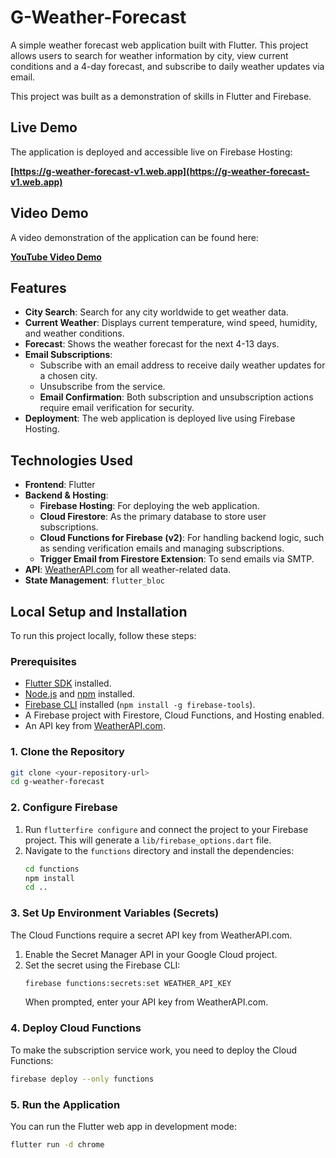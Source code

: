 # G-Weather-Forecast

A simple weather forecast web application built with Flutter. This project allows users to search for weather information by city, view current conditions and a 4-day forecast, and subscribe to daily weather updates via email.

This project was built as a demonstration of skills in Flutter and Firebase.

## Live Demo

The application is deployed and accessible live on Firebase Hosting:

**[https://g-weather-forecast-v1.web.app](https://g-weather-forecast-v1.web.app)**

## Video Demo

A video demonstration of the application can be found here:

**[YouTube Video Demo](https://youtu.be/lRusdKptEz0)**

## Features

- **City Search**: Search for any city worldwide to get weather data.
- **Current Weather**: Displays current temperature, wind speed, humidity, and weather conditions.
- **Forecast**: Shows the weather forecast for the next 4-13 days.
- **Email Subscriptions**:
    - Subscribe with an email address to receive daily weather updates for a chosen city.
    - Unsubscribe from the service.
    - **Email Confirmation**: Both subscription and unsubscription actions require email verification for security.
- **Deployment**: The web application is deployed live using Firebase Hosting.

## Technologies Used

- **Frontend**: Flutter
- **Backend & Hosting**:
    - **Firebase Hosting**: For deploying the web application.
    - **Cloud Firestore**: As the primary database to store user subscriptions.
    - **Cloud Functions for Firebase (v2)**: For handling backend logic, such as sending verification emails and managing subscriptions.
    - **Trigger Email from Firestore Extension**: To send emails via SMTP.
- **API**: [WeatherAPI.com](https://www.weatherapi.com/) for all weather-related data.
- **State Management**: `flutter_bloc`

## Local Setup and Installation

To run this project locally, follow these steps:

### Prerequisites

- [Flutter SDK](https://flutter.dev/docs/get-started/install) installed.
- [Node.js](https://nodejs.org/en/) and [npm](https://www.npmjs.com/) installed.
- [Firebase CLI](https://firebase.google.com/docs/cli) installed (`npm install -g firebase-tools`).
- A Firebase project with Firestore, Cloud Functions, and Hosting enabled.
- An API key from [WeatherAPI.com](https://www.weatherapi.com/).

### 1. Clone the Repository

```bash
git clone <your-repository-url>
cd g-weather-forecast
```

### 2. Configure Firebase

1.  Run `flutterfire configure` and connect the project to your Firebase project. This will generate a `lib/firebase_options.dart` file.
2.  Navigate to the `functions` directory and install the dependencies:
    ```bash
    cd functions
    npm install
    cd ..
    ```

### 3. Set Up Environment Variables (Secrets)

The Cloud Functions require a secret API key from WeatherAPI.com.

1.  Enable the Secret Manager API in your Google Cloud project.
2.  Set the secret using the Firebase CLI:
    ```bash
    firebase functions:secrets:set WEATHER_API_KEY
    ```
    When prompted, enter your API key from WeatherAPI.com.

### 4. Deploy Cloud Functions

To make the subscription service work, you need to deploy the Cloud Functions:

```bash
firebase deploy --only functions
```

### 5. Run the Application

You can run the Flutter web app in development mode:

```bash
flutter run -d chrome
```